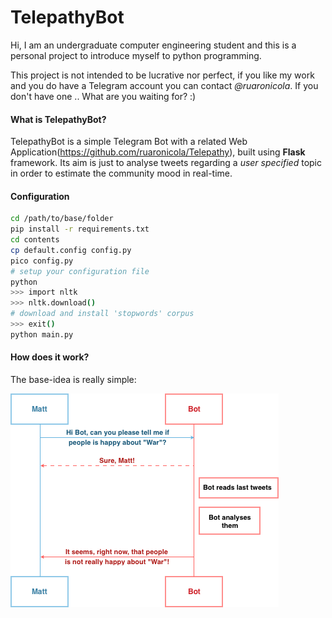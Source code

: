 # TelepathyBot
Hi, I am an undergraduate computer engineering student and this is a personal project to introduce myself to python programming.

This project is not intended to be lucrative nor perfect, if you like my work and you do have a Telegram account you can contact *@ruaronicola*. If you don't have one .. What are you waiting for? :)

#### What is TelepathyBot?
TelepathyBot is a simple Telegram Bot with a related Web Application(https://github.com/ruaronicola/Telepathy), built using **Flask** framework.
Its aim is just to analyse tweets regarding a *user specified* topic in order to estimate the community mood in real-time.

#### Configuration
```bash
cd /path/to/base/folder
pip install -r requirements.txt
cd contents
cp default.config config.py
pico config.py
# setup your configuration file
python
>>> import nltk
>>> nltk.download()
# download and install 'stopwords' corpus
>>> exit()
python main.py
```

#### How does it work?
The base-idea is really simple:

<img src="contents/static/flow.png">
